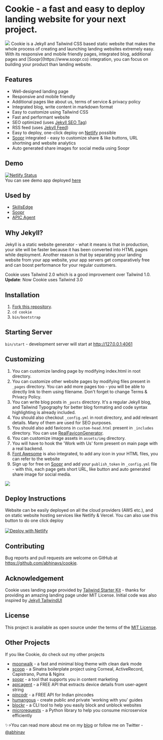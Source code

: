 # Cookie - a fast and easy to deploy landing website for your next project.
<img src="https://raw.githubusercontent.com/abhinavs/cookie/master/assets/img/cookie.png" />
Cookie is a Jekyll and Tailwind CSS based static website that makes the whole process of creating and launching landing websites extremely easy. With its responsive and mobile friendly pages, integrated blog, additional pages and [Soopr](https://www.soopr.co) integration, you can focus on building your product than landing website.

## Features
* Well-designed landing page
* Responsive and mobile friendly
* Additional pages like about us, terms of service & privacy policy
* Integrated blog, write content in markdown format
* Easy to customize using Tailwind CSS
* Fast and performant website
* SEO optimized (uses [Jekyll SEO Tag](https://github.com/jekyll/jekyll-seo-tag))
* RSS feed (uses [Jekyll Feed](https://github.com/jekyll/jekyll-feed))
* Easy to deploy, one-click deploy on [Netlify](https://www.netlify.com) possible
* [Soopr](https://www.soopr.co) integrated - easy to customize share & like buttons, URL shortning and website analytics
* Auto generated share images for social media using Soopr


## Demo
[![Netlify Status](https://api.netlify.com/api/v1/badges/58bd7992-1cc1-4fb9-b684-6be577a06324/deploy-status)](https://app.netlify.com/sites/cookie-demo/deploys)
<br />
You can see demo app deployed [here](https://cookie-demo.netlify.app/)

## Used by
* [SkillsEdge](https://www.skillsedge.co/)
* [Soopr](https://www.soopr.co)
* [APIC Agent](https://www.apicagent.com)

## Why Jekyll?
Jekyll is a static website generator - what it means is that in production, your site will be faster because it has been converted into HTML pages while deployment. Another reason is that by separating your landing website from your app website, your app servers get comparatively free and can boost performance for your regular customers. 

Cookie uses Tailwind 2.0 which is a good improvement over Tailwind 1.0.
**Update**: Now Cookie uses Tailwind 3.0

## Installation
1. [Fork this repository](https://github.com/abhinavs/cookie/fork).
2. `cd cookie`
3. `bin/bootstrap`

## Starting Server
`bin/start` - development server will start at http://127.0.0.1:4061

## Customizing
1. You can customize landing page by modifying index.html in root directory.
2. You can customize other website pages by modifying files present in `_pages` directory. You can add more pages too - you will be able to directly link to them using filename. Don't forget to change Terms & Privacy Policy.
3. You can write blog posts in `_posts` directory. It's a regular Jekyll blog, and Tailwind Typography for better blog formating and code syntax highlighting is already included.
4. You should also checkout `_config.yml` in root directory, and add relevant details. Many of them are used for SEO purposes.
5. You should also add favicons in `custom-head.html` present in `_includes` directory. You can use [RealFaviconGenerator](https://realfavicongenerator.net/).
6. You can customize image assets in `assets/img` directory.
7. You will have to hook the 'Work with Us' form present on main page with a real backend.
8. [Font Awesome](https://fontawesome.com/) is also integrated, to add any icon in your HTML files, you can refer to the website
9. Sign up for free on [Soopr](https://www.soopr.co) and add your `publish_token` in `_config.yml` file - with this, each page gets short URL, like button and auto generated share image for social media.

<img src="https://raw.githubusercontent.com/abhinavs/cookie/master/assets/img/twitter_card.png" />

## Deploy Instructions
Website can be easily deployed on all the cloud providers (AWS etc.), and on static website hosting services like Netlify & Vercel. You can also use this button to do one click deploy
<br />
<br />
[![Deploy with Netlify](https://www.netlify.com/img/deploy/button.svg)](https://app.netlify.com/start/deploy?repository=https://github.com/abhinavs/cookie)


## Contributing
Bug reports and pull requests are welcome on GitHub at https://github.com/abhinavs/cookie.

## Acknowledgement
Cookie uses landing page provided by [Tailwind Starter Kit](https://www.creative-tim.com/learning-lab/tailwind-starter-kit/presentation) - thanks for providing an amazing landing page under MIT License. Initial code was also inspired by [Jekyll TailwindUI](https://github.com/chunlea/jekyll-tailwindui)

## License
This project is available as open source under the terms of the [MIT License](https://opensource.org/licenses/MIT).

## Other Projects
If you like Cookie, do check out my other projects
*   [moonwalk](https://github.com/abhinavs/moonwalk) - a fast and minimal blog theme with clean dark mode
*   [scoop](https://github.com/abhinavs/scoop) - a Sinatra boilerplate project using Corneal, ActiveRecord, Capistrano, Puma & Nginx
*   [soopr](https://www.soopr.co) - a tool that supports you in content marketing
*   [apicagent](https://www.apicagent.com) - a FREE API that extracts device details from user-agent string
*   [pincodr](https://pincodr.apiclabs.com) - a FREE API for Indian pincodes
*   [humangous](https://www.humangous.co) - create public and private 'working with you' guides
*   [blockr](https://www.abhinav.co/blockr) - a CLI tool to help you easily block and unblock websites
*   [microrequests](https://www.abhinav.co/microrequests) - a Python library to help you consume microservice efficiently


✨⚡You can read more about me on my [blog](https://www.abhinav.co/about/) or follow me on Twitter - [@abhinav](https://twitter.com/abhinav)

